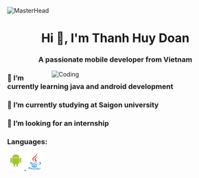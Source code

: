 ![MasterHead](https://1.bp.blogspot.com/-7A4WynwLsMw/XbBpCXG8fHI/AAAAAAAAMt4/uOa1bpLskYgrwGbllhSu2SDj_Mig8SXJQCLcBGAsYHQ/s1600/2000_600px.gif)
<h1 align="center">Hi 👋, I'm Thanh Huy Doan</h1>
<h3 align="center">A passionate mobile developer from Vietnam</h3>
<img align="right" alt="Coding" width="400" src="https://encrypted-tbn0.gstatic.com/images?q=tbn:ANd9GcRFBaKzPGa7x374T1MPFhQhuLWK7sZuXHVhYQ&usqp=CAU">

<h3 align="left">🌱 I’m currently learning java and android development
</h3>
<h3 align="left">🔭 I’m currently studying at Saigon university
</h3>
<h3 align="left">🤔 I’m looking for an internship
</h3>

<p align="left"></p>

<h3 align="left">Languages:</h3>
<p align="left"> <a href="https://developer.android.com" target="_blank" rel="noreferrer"> <img src="https://raw.githubusercontent.com/devicons/devicon/master/icons/android/android-original-wordmark.svg" alt="android" width="40" height="40"/> </a> <a href="https://www.java.com" target="_blank" rel="noreferrer"> <img src="https://raw.githubusercontent.com/devicons/devicon/master/icons/java/java-original.svg" alt="java" width="40" height="40"/> </a> </p>
